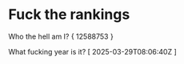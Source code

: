 # Fuck the rankings

Who the hell am I?
{ 12588753 }

What fucking year is it?
[ 2025-03-29T08:06:40Z ]
